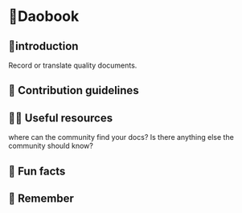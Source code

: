 # 👋Daobook

## 🙋‍introduction 

 Record or translate quality documents.
 
 ## 🌈 Contribution guidelines
 
 ## 👩‍💻 Useful resources
 
  where can the community find your docs? Is there anything else the community should know?
 
 ## 🍿 Fun facts
 
 ## 🧙 Remember
 
